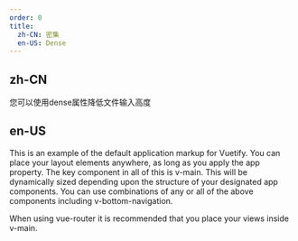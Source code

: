 ```yaml
---
order: 0
title:
  zh-CN: 密集
  en-US: Dense
---
```


## zh-CN

您可以使用dense属性降低文件输入高度

## en-US

This is an example of the default application markup for Vuetify. You can place your layout elements anywhere, as long as you apply the app property. The key component in all of this is v-main. This will be dynamically sized depending upon the structure of your designated app components. You can use combinations of any or all of the above components including v-bottom-navigation.

When using vue-router it is recommended that you place your views inside v-main.
